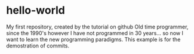 # hello-world
My first repository, created by the tutorial on github
Old time programmer, since the 1990's
however I have not programmed in 30 years...
so now I want to learn the new programming paradigms.
This example is for the demostration of commits.
